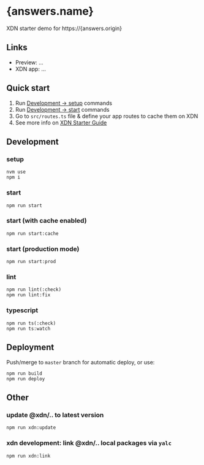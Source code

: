# {answers.name}
XDN starter demo for https://{answers.origin}

## Links
- Preview: ...
- XDN app: ...

## Quick start
1. Run [Development -> setup](#setup) commands
2. Run [Development -> start](#start) commands
3. Go to `src/routes.ts` file & define your app routes to cache them on XDN
4. See more info on [XDN Starter Guide](https://developer.moovweb.com/guides/starter)

## Development
### setup
```
nvm use
npm i
```

### start
```
npm run start
```

### start (with cache enabled)
```
npm run start:cache
```

### start (production mode)
```
npm run start:prod
```

### lint
```
npm run lint(:check)
npm run lint:fix
```

### typescript
```
npm run ts(:check)
npm run ts:watch
```

## Deployment
Push/merge to `master` branch for automatic deploy,
or use:
```
npm run build
npm run deploy
```

## Other
### update @xdn/.. to latest version
```
npm run xdn:update
```

### xdn development: link @xdn/.. local packages via `yalc`
```
npm run xdn:link
```
